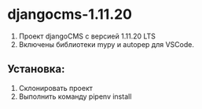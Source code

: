 # djangocms-1.11.20
1. Проект djangoCMS c версией 1.11.20 LTS
2. Включены библиотеки mypy и autopep для VSCode.

## Установка:
1. Склонировать проект
2. Выполнить команду pipenv install

